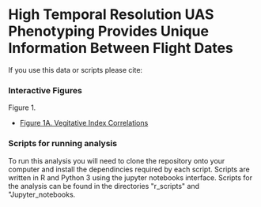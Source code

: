 # High Temporal Resolution UAS Phenotyping Provides Unique Information Between Flight Dates #

If you use this data or scripts please cite: <MANUSCRIPT CITATION>

### Interactive Figures ###

Figure 1. 
* [Figure 1A. Vegitative Index Correlations](https://github.com/JacobWashburn-USDA/dense_UAV/tree/main/Figures/Fig1A.html)

### Scripts for running analysis ###

To run this analysis you will need to clone the repository onto your computer and install the dependincies required by each script. Scripts are written in R and Python 3 using the jupyter notebooks interface. Scripts for the analysis can be found in the directories "r_scripts" and "Jupyter_notebooks.
